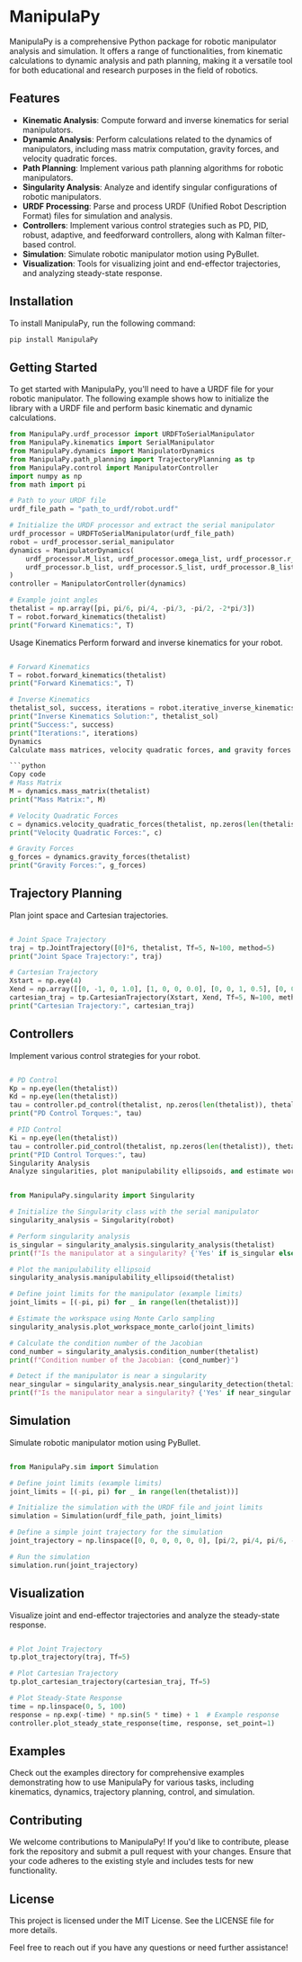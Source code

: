 # ManipulaPy

ManipulaPy is a comprehensive Python package for robotic manipulator analysis and simulation. It offers a range of functionalities, from kinematic calculations to dynamic analysis and path planning, making it a versatile tool for both educational and research purposes in the field of robotics.

## Features

- **Kinematic Analysis**: Compute forward and inverse kinematics for serial manipulators.
- **Dynamic Analysis**: Perform calculations related to the dynamics of manipulators, including mass matrix computation, gravity forces, and velocity quadratic forces.
- **Path Planning**: Implement various path planning algorithms for robotic manipulators.
- **Singularity Analysis**: Analyze and identify singular configurations of robotic manipulators.
- **URDF Processing**: Parse and process URDF (Unified Robot Description Format) files for simulation and analysis.
- **Controllers**: Implement various control strategies such as PD, PID, robust, adaptive, and feedforward controllers, along with Kalman filter-based control.
- **Simulation**: Simulate robotic manipulator motion using PyBullet.
- **Visualization**: Tools for visualizing joint and end-effector trajectories, and analyzing steady-state response.

## Installation

To install ManipulaPy, run the following command:

```bash
pip install ManipulaPy
```
## Getting Started
To get started with ManipulaPy, you'll need to have a URDF file for your robotic manipulator. The following example shows how to initialize the library with a URDF file and perform basic kinematic and dynamic calculations.
```python
from ManipulaPy.urdf_processor import URDFToSerialManipulator
from ManipulaPy.kinematics import SerialManipulator
from ManipulaPy.dynamics import ManipulatorDynamics
from ManipulaPy.path_planning import TrajectoryPlanning as tp
from ManipulaPy.control import ManipulatorController
import numpy as np
from math import pi

# Path to your URDF file
urdf_file_path = "path_to_urdf/robot.urdf"

# Initialize the URDF processor and extract the serial manipulator
urdf_processor = URDFToSerialManipulator(urdf_file_path)
robot = urdf_processor.serial_manipulator
dynamics = ManipulatorDynamics(
    urdf_processor.M_list, urdf_processor.omega_list, urdf_processor.r_list,
    urdf_processor.b_list, urdf_processor.S_list, urdf_processor.B_list, urdf_processor.Glist
)
controller = ManipulatorController(dynamics)

# Example joint angles
thetalist = np.array([pi, pi/6, pi/4, -pi/3, -pi/2, -2*pi/3])
T = robot.forward_kinematics(thetalist)
print("Forward Kinematics:", T)

```
Usage
Kinematics
Perform forward and inverse kinematics for your robot.

```python

# Forward Kinematics
T = robot.forward_kinematics(thetalist)
print("Forward Kinematics:", T)

# Inverse Kinematics
thetalist_sol, success, iterations = robot.iterative_inverse_kinematics(T, thetalist)
print("Inverse Kinematics Solution:", thetalist_sol)
print("Success:", success)
print("Iterations:", iterations)
Dynamics
Calculate mass matrices, velocity quadratic forces, and gravity forces.

```python
Copy code
# Mass Matrix
M = dynamics.mass_matrix(thetalist)
print("Mass Matrix:", M)

# Velocity Quadratic Forces
c = dynamics.velocity_quadratic_forces(thetalist, np.zeros(len(thetalist)))
print("Velocity Quadratic Forces:", c)

# Gravity Forces
g_forces = dynamics.gravity_forces(thetalist)
print("Gravity Forces:", g_forces)
```
## Trajectory Planning
Plan joint space and Cartesian trajectories.
```python

# Joint Space Trajectory
traj = tp.JointTrajectory([0]*6, thetalist, Tf=5, N=100, method=5)
print("Joint Space Trajectory:", traj)

# Cartesian Trajectory
Xstart = np.eye(4)
Xend = np.array([[0, -1, 0, 1.0], [1, 0, 0, 0.0], [0, 0, 1, 0.5], [0, 0, 0, 1]])
cartesian_traj = tp.CartesianTrajectory(Xstart, Xend, Tf=5, N=100, method=5)
print("Cartesian Trajectory:", cartesian_traj)
```
## Controllers
Implement various control strategies for your robot.

```python

# PD Control
Kp = np.eye(len(thetalist))
Kd = np.eye(len(thetalist))
tau = controller.pd_control(thetalist, np.zeros(len(thetalist)), thetalist, np.zeros(len(thetalist)), Kp, Kd)
print("PD Control Torques:", tau)

# PID Control
Ki = np.eye(len(thetalist))
tau = controller.pid_control(thetalist, np.zeros(len(thetalist)), thetalist, np.zeros(len(thetalist)), 0.01, Kp, Ki, Kd)
print("PID Control Torques:", tau)
Singularity Analysis
Analyze singularities, plot manipulability ellipsoids, and estimate workspace.
```
```python

from ManipulaPy.singularity import Singularity

# Initialize the Singularity class with the serial manipulator
singularity_analysis = Singularity(robot)

# Perform singularity analysis
is_singular = singularity_analysis.singularity_analysis(thetalist)
print(f"Is the manipulator at a singularity? {'Yes' if is_singular else 'No'}")

# Plot the manipulability ellipsoid
singularity_analysis.manipulability_ellipsoid(thetalist)

# Define joint limits for the manipulator (example limits)
joint_limits = [(-pi, pi) for _ in range(len(thetalist))]

# Estimate the workspace using Monte Carlo sampling
singularity_analysis.plot_workspace_monte_carlo(joint_limits)

# Calculate the condition number of the Jacobian
cond_number = singularity_analysis.condition_number(thetalist)
print(f"Condition number of the Jacobian: {cond_number}")

# Detect if the manipulator is near a singularity
near_singular = singularity_analysis.near_singularity_detection(thetalist)
print(f"Is the manipulator near a singularity? {'Yes' if near_singular else 'No'}")
```
## Simulation
Simulate robotic manipulator motion using PyBullet.

```python

from ManipulaPy.sim import Simulation

# Define joint limits (example limits)
joint_limits = [(-pi, pi) for _ in range(len(thetalist))]

# Initialize the simulation with the URDF file and joint limits
simulation = Simulation(urdf_file_path, joint_limits)

# Define a simple joint trajectory for the simulation
joint_trajectory = np.linspace([0, 0, 0, 0, 0, 0], [pi/2, pi/4, pi/6, -pi/3, -pi/2, -pi/3], 100)

# Run the simulation
simulation.run(joint_trajectory)
```
## Visualization
Visualize joint and end-effector trajectories and analyze the steady-state response.

```python

# Plot Joint Trajectory
tp.plot_trajectory(traj, Tf=5)

# Plot Cartesian Trajectory
tp.plot_cartesian_trajectory(cartesian_traj, Tf=5)

# Plot Steady-State Response
time = np.linspace(0, 5, 100)
response = np.exp(-time) * np.sin(5 * time) + 1  # Example response
controller.plot_steady_state_response(time, response, set_point=1)
```
## Examples
Check out the examples directory for comprehensive examples demonstrating how to use ManipulaPy for various tasks, including kinematics, dynamics, trajectory planning, control, and simulation.

## Contributing
We welcome contributions to ManipulaPy! If you'd like to contribute, please fork the repository and submit a pull request with your changes. Ensure that your code adheres to the existing style and includes tests for new functionality.

## License
This project is licensed under the MIT License. See the LICENSE file for more details.

Feel free to reach out if you have any questions or need further assistance!

